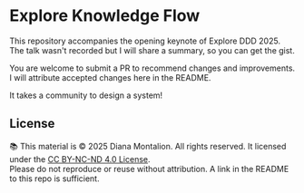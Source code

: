 # Explore Knowledge Flow

This repository accompanies the opening keynote of Explore DDD 2025. The talk wasn't recorded but I will share a summary, so you can get the gist. 

You are welcome to submit a PR to recommend changes and improvements. I will attribute accepted changes here in the README. 

It takes a community to design a system!


## License

📚 This material is © 2025 Diana Montalion. All rights reserved.
It licensed under the [CC BY-NC-ND 4.0 License](https://creativecommons.org/licenses/by-nc-nd/4.0/).   
Please do not reproduce or reuse without attribution. A link in the README to this repo is sufficient.
